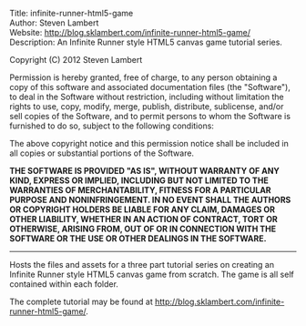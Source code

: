 Title: infinite-runner-html5-game<br>
Author: Steven Lambert<br>
Website: http://blog.sklambert.com/infinite-runner-html5-game/<br>
Description: An Infinite Runner style HTML5 canvas game tutorial series.

Copyright (C) 2012 Steven Lambert

Permission is hereby granted, free of charge, to any person obtaining a copy of this software and associated documentation files (the "Software"), to deal in the Software without restriction, including without limitation the rights to use, copy, modify, merge, publish, distribute, sublicense, and/or sell copies of the Software, and to permit persons to whom the Software is furnished to do so, subject to the following conditions:

The above copyright notice and this permission notice shall be included in all copies or substantial portions of the Software.

**THE SOFTWARE IS PROVIDED "AS IS", WITHOUT WARRANTY OF ANY KIND, EXPRESS OR IMPLIED, INCLUDING BUT NOT LIMITED TO THE WARRANTIES OF MERCHANTABILITY, FITNESS FOR A PARTICULAR PURPOSE AND NONINFRINGEMENT. IN NO EVENT SHALL THE AUTHORS OR COPYRIGHT HOLDERS BE LIABLE FOR ANY CLAIM, DAMAGES OR OTHER LIABILITY, WHETHER IN AN ACTION OF CONTRACT, TORT OR OTHERWISE, ARISING FROM, OUT OF OR IN CONNECTION WITH THE SOFTWARE OR THE USE OR OTHER DEALINGS IN THE SOFTWARE.**
- - -
Hosts the files and assets for a three part tutorial series on creating an Infinite Runner style HTML5 canvas game from scratch. The game is all self contained within each folder.

The complete tutorial may be found at http://blog.sklambert.com/infinite-runner-html5-game/.

